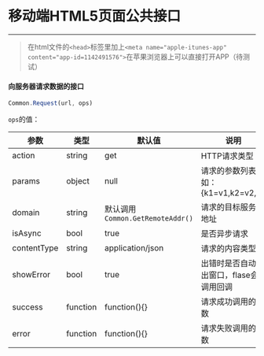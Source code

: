 # 移动端HTML5页面公共接口
***

> 在html文件的`<head>`标签里加上`<meta name="apple-itunes-app" content="app-id=1142491576">`在苹果浏览器上可以直接打开APP（待测试）


#### 向服务器请求数据的接口
```javascript
Common.Request(url, ops)
```
`ops`的值：

| 参数        | 类型      | 默认值                          | 说明                                 |
|-------------|----------|---------------------------------|--------------------------------------|
| action      | string   | get                             | HTTP请求类型                         |
| params      | object   | null                            | 请求的参数列表, 如：{k1=v1,k2=v2,...} |
| domain      | string   | 默认调用`Common.GetRemoteAddr()` |  请求的目标服务器地址                 |
| isAsync     | bool     | true                            | 是否异步请求                          |
| contentType | string   | application/json                | 请求的内容类型                        |
| showError   | bool     | true                            | 出错时是否自动弹出窗口，flase会调用回调 |
| success     | function | function(){}                    | 请求成功调用的函数                    |
| error       | function | function(){}                    | 请求失败调用的函数                    |
